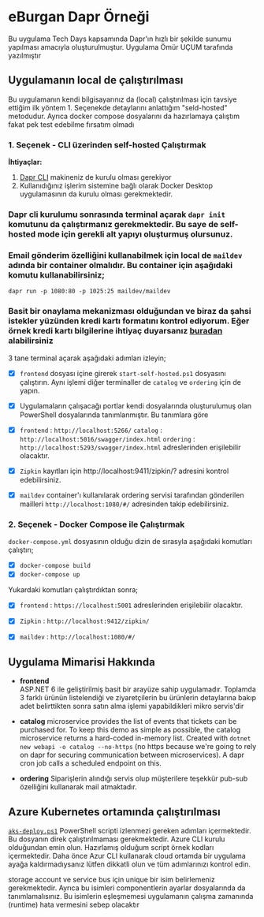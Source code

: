 # eBurgan Dapr Örneği

Bu uygulama Tech Days kapsamında Dapr'ın hızlı bir şekilde sunumu yapılması amacıyla oluşturulmuştur. Uygulama Ömür UÇUM tarafında yazılmıştır

## Uygulamanın local de çalıştırılması

Bu uygulamanın kendi bilgisayarınız da (local) çalıştırılması için tavsiye ettiğim ilk yöntem 1. Seçenekde detaylarını anlattığım "seld-hosted" metodudur. Ayrıca docker compose dosyalarını da hazırlamaya çalıştım fakat pek test edebilme fırsatım olmadı


### 1. Seçenek - CLI üzerinden self-hosted Çalıştırmak

**İhtiyaçlar:** 

1) [Dapr CLI](https://docs.dapr.io/getting-started/install-dapr-cli/) makineniz de kurulu olması gerekiyor
2) Kullanıdığınız işlerim sistemine bağlı olarak Docker Desktop uygulamasının da kurulu olması gerekmektedir.

### Dapr cli kurulumu sonrasında terminal açarak `dapr init` komutunu da çalıştırmanız gerekmektedir. Bu saye de self-hosted mode için gerekli alt yapıyı oluşturmuş olursunuz.

### Email gönderim özelliğini kullanabilmek için local de `maildev` adında bir container olmalıdır. Bu container için aşağıdaki komutu kullanabilirsiniz;

`dapr run -p 1080:80 -p 1025:25 maildev/maildev`

### Basit bir onaylama mekanizması olduğundan ve biraz da şahsi istekler yüzünden kredi kartı formatını kontrol ediyorum. Eğer örnek kredi kartı bilgilerine ihtiyaç duyarsanız [buradan](https://support.bluesnap.com/docs/test-credit-card-numbers) alabilirsiniz

3 tane terminal açarak aşağıdaki adımları izleyin;

- [x] `frontend` dosyası içine girerek `start-self-hosted.ps1` dosyasını çalıştırın. Aynı işlemi diğer terminaller de `catalog` ve `ordering` için de yapın.

- [x] Uygulamaların çalışacağı portlar kendi dosyalarında oluşturulumuş olan PowerShell dosyalarında tanımlanmıştır. Bu tanımlara göre 

- [x] `frontend` : `http://localhost:5266/` 
	  `catalog` : `http://localhost:5016/swagger/index.html` 
	  `ordering` : `http://localhost:5293/swagger/index.html` adreslerinden erişilebilir olacaktır.

- [x] `Zipkin` kayıtları için http://localhost:9411/zipkin/? adresini kontrol edebilirsiniz.

- [x] `maildev` container'ı kullanılarak ordering servisi tarafından gönderilen mailleri `http://localhost:1080/#/` adresinden takip edebilirsiniz.


### 2. Seçenek - Docker Compose ile Çalıştırmak

`docker-compose.yml` dosyasının olduğu dizin de sırasyla aşağıdaki komutları çalıştırı;

- [x] `docker-compose build`
- [x] `docker-compose up`

Yukardaki komutları çalıştırdıktan sonra;

- [x] `frontend` : `https://localhost:5001` adreslerinden erişilebilir olacaktır.
- [x] `Zipkin` : `http://localhost:9412/zipkin/`
- [x] `maildev` : `http://localhost:1080/#/`


## Uygulama Mimarisi Hakkında

- **frontend** 	
	ASP.NET 6 ile geliştirilmiş basit bir arayüze sahip uygulamadır. Toplamda 3 farklı ürünün listelendiği ve ziyaretçilerin bu ürünlerin detaylarına bakıp adet belirttikten sonra satın alma işlemi yapabildikleri mikro servis'dir

- **catalog** 
	microservice provides the list of events that tickets can be purchased for. To keep this demo as simple as possible, the catalog microservice returns a hard-coded in-memory list. Created with `dotnet new webapi -o catalog --no-https` (no https because we're going to rely on dapr for securing communication between microservices). A dapr cron job calls a scheduled endpoint on this.

- **ordering** 
	Siparişlerin alındığı servis olup müşterilere teşekkür pub-sub özelliğini kullanarak mail atmaktadır.


## Azure Kubernetes ortamında çalıştırılması
[`aks-deploy.ps1`](aks-deploy.ps1) PowerShell scripti izlenmezi gereken adımları içermektedir. Bu dosyanın direk çalıştırılmaması gerekmektedir. Azure CLI kurulu olduğundan emin olun. Hazırlamış olduğum script örnek kodları içermektedir. Daha önce Azur CLI kullanarak cloud ortamda bir uygulama ayağa kaldırmadıysanız lütfen dikkatli olun ve tüm adımlarınızı kontrol edin.

storage account ve service bus için unique bir isim belirlemeniz gerekmektedir. Ayrıca bu isimleri componentlerin ayarlar dosyalarında da tanımlamalısınız. Bu isimlerin eşleşmemesi uygulamanın çalışma zamanında (runtime) hata vermesini sebep olacaktır